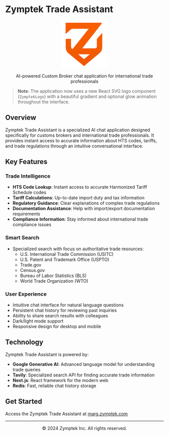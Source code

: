 # Zymptek Trade Assistant

<div align="center">
  <img src="./public/images/zymptek_logo_no_background.png" alt="Zymptek Logo" width="150" />
  <p>AI-powered Custom Broker chat application for international trade professionals</p>
</div>

> **Note**: The application now uses a new React SVG logo component (`ZymptekLogo`) with a beautiful gradient and optional glow animation throughout the interface.

## Overview

Zymptek Trade Assistant is a specialized AI chat application designed specifically for customs brokers and international trade professionals. It provides instant access to accurate information about HTS codes, tariffs, and trade regulations through an intuitive conversational interface.

## Key Features

### Trade Intelligence

- **HTS Code Lookup**: Instant access to accurate Harmonized Tariff Schedule codes
- **Tariff Calculations**: Up-to-date import duty and tax information
- **Regulatory Guidance**: Clear explanations of complex trade regulations
- **Documentation Assistance**: Help with import/export documentation requirements
- **Compliance Information**: Stay informed about international trade compliance issues

### Smart Search

- Specialized search with focus on authoritative trade resources:
  - U.S. International Trade Commission (USITC)
  - U.S. Patent and Trademark Office (USPTO)
  - Trade.gov
  - Census.gov
  - Bureau of Labor Statistics (BLS)
  - World Trade Organization (WTO)

### User Experience

- Intuitive chat interface for natural language questions
- Persistent chat history for reviewing past inquiries
- Ability to share search results with colleagues
- Dark/light mode support
- Responsive design for desktop and mobile

## Technology

Zymptek Trade Assistant is powered by:

- **Google Generative AI**: Advanced language model for understanding trade queries
- **Tavily**: Specialized search API for finding accurate trade information
- **Next.js**: React framework for the modern web
- **Redis**: Fast, reliable chat history storage

## Get Started

Access the Zymptek Trade Assistant at [marg.zymptek.com](https://marg.zymptek.com)

---

<div align="center">
  <p>© 2024 Zymptek Inc. All rights reserved.</p>
</div>